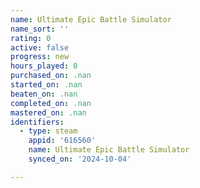 ```yaml
---
name: Ultimate Epic Battle Simulator
name_sort: ''
rating: 0
active: false
progress: new
hours_played: 0
purchased_on: .nan
started_on: .nan
beaten_on: .nan
completed_on: .nan
mastered_on: .nan
identifiers:
  - type: steam
    appid: '616560'
    name: Ultimate Epic Battle Simulator
    synced_on: '2024-10-04'

---
```

